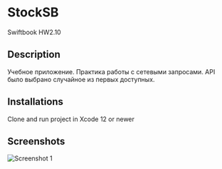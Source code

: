 # StockSB
Swiftbook HW2.10

## Description
Учебное приложение. Практика работы с сетевыми запросами. API было выбрано случайное из первых доступных.

## Installations
Clone and run project in Xcode 12 or newer

## Screenshots

![Screenshot 1](https://github.com/ZyFun/StockSB/blob/main/Screenshots/000.png?raw=true)
